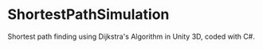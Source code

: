 # ShortestPathSimulation
Shortest path finding using Dijkstra's Algorithm in Unity 3D, coded with C#.
